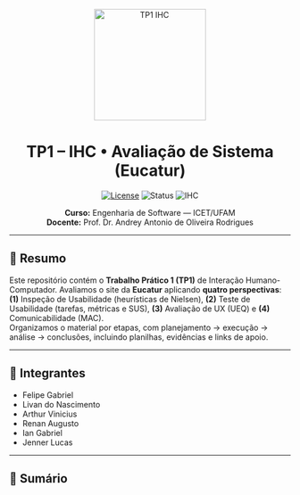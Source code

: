 <!-- Banner/Logo (opcional) -->
<p align="center">
  <img src="https://www.agoraviagem.com.br/wp-content/uploads/2022/09/Eucatur-Logo-1024x576.png" alt="TP1 IHC" width="200">
</p>

<h1 align="center">TP1 – IHC • Avaliação de Sistema (Eucatur)</h1>

<p align="center">
  <a href="LICENSE"><img alt="License" src="https://img.shields.io/badge/license-MIT-blue.svg"></a>
  <img alt="Status" src="https://img.shields.io/badge/status-em%20andamento-%23f59e0b">
  <img alt="IHC" src="https://img.shields.io/badge/IHC-Usabilidade%20•%20UX%20•%20Comunicabilidade-%23531373">
</p>

<p align="center">
  <b>Curso:</b> Engenharia de Software — ICET/UFAM<br>
  <b>Docente:</b> Prof. Dr. Andrey Antonio de Oliveira Rodrigues
</p>

---

## 📌 Resumo
Este repositório contém o **Trabalho Prático 1 (TP1)** de Interação Humano-Computador. Avaliamos o site da **Eucatur** aplicando **quatro perspectivas**:  
**(1)** Inspeção de Usabilidade (heurísticas de Nielsen), **(2)** Teste de Usabilidade (tarefas, métricas e SUS), **(3)** Avaliação de UX (UEQ) e **(4)** Comunicabilidade (MAC).  
Organizamos o material por etapas, com planejamento → execução → análise → conclusões, incluindo planilhas, evidências e links de apoio.

---

## 👥 Integrantes
- Felipe Gabriel  
- Livan do Nascimento  
- Arthur Vinicius  
- Renan Augusto  
- Ian Gabriel  
- Jenner Lucas

---

## 🧭 Sumário
